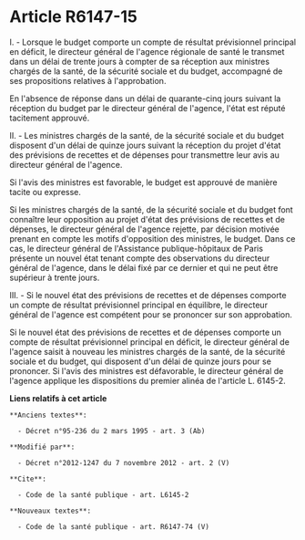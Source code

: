 # Article R6147-15

I. - Lorsque         le budget comporte un compte de résultat prévisionnel principal en déficit, le directeur général de
l'agence régionale de santé le transmet dans un délai de trente jours à compter de sa réception aux ministres chargés de la
santé, de la sécurité sociale et du budget, accompagné de ses propositions relatives à l'approbation. 

En l'absence de réponse dans un délai de quarante-cinq jours suivant la réception du budget par le directeur général de
l'agence, l'état est réputé tacitement approuvé. 

II. - Les ministres chargés de la santé, de la sécurité sociale et du budget disposent d'un délai de quinze jours suivant la
réception du projet d'état des prévisions de recettes et de dépenses pour transmettre leur avis au directeur général de
l'agence. 

Si l'avis des ministres est favorable,         le budget est approuvé de manière tacite ou expresse.

Si les ministres chargés de la santé, de la sécurité sociale et du budget font connaître leur opposition au projet d'état des
prévisions de recettes et de dépenses, le directeur général de l'agence rejette, par décision motivée prenant en compte les
motifs d'opposition des ministres,         le budget. Dans ce cas, le directeur général de l'Assistance publique-hôpitaux de
Paris présente un nouvel état tenant compte des observations du directeur général de l'agence, dans le délai fixé par ce
dernier et qui ne peut être supérieur à trente jours. 

III. - Si le nouvel état des prévisions de recettes et de dépenses comporte un compte de résultat prévisionnel principal en
équilibre, le directeur général de l'agence est compétent pour se prononcer sur son approbation. 

Si le nouvel état des prévisions de recettes et de dépenses comporte un compte de résultat prévisionnel principal en déficit,
le directeur général de l'agence saisit à nouveau les ministres chargés de la santé, de la sécurité sociale et du budget, qui
disposent d'un délai de quinze jours pour se prononcer. Si l'avis des ministres est défavorable, le directeur général de
l'agence applique les dispositions du premier alinéa de l'article L. 6145-2.

**Liens relatifs à cet article**

	**Anciens textes**:

	  - Décret n°95-236 du 2 mars 1995 - art. 3 (Ab)

	**Modifié par**:

	  - Décret n°2012-1247 du 7 novembre 2012 - art. 2 (V)

	**Cite**:

	  - Code de la santé publique - art. L6145-2

	**Nouveaux textes**:

	  - Code de la santé publique - art. R6147-74 (V)
